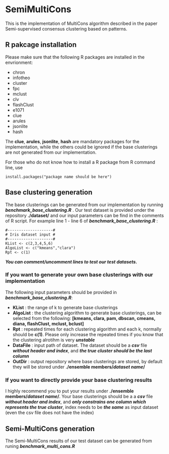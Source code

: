 # SemiMultiCons
This is the implementation of MultiCons algorithm described in the paper Semi-supervised consensus clustering based on patterns.

## R pakcage installation
Please make sure that the following R packages are installed in the envrionment: 
- chron
- infotheo
- cluster 
- fpc
- mclust
- clv 
- flashClust
- e1071
- clue
- arules 
- jsonlite
- hash 

The **clue**, **arules**, **jsonlite**, **hash** are mandatory packages for the implementation, while the others could be ignored if the base clusterings are not generated from our implementation. 

For those who do not know how to install a R package from R command line, use 
```
install.packages("package name should be here")
```

## Base clustering generation
The base clusterings can be generated from our implementation by running **_benchmark_base_clustering.R_** . Our test dataset is provided under the repository **./dataset/** and our input parameters can be find in the comments of R script.
For example line 1 - line 6 of **_benchmark_base_clustering.R_** : 
```
#--------------------#
# Iris dataset input #
#--------------------#
KList <- c(2,3,4,5,6)
AlgoList <- c("kmeans","clara")
Rpt <- c(1)
```

**_You can comment/uncomment lines to test our test datasets._**

### If you want to generate your own base clusterings with our implementation
The following input parameters should be provided in **_benchmark_base_clustering.R_**: 
- **KList** : the range of k to generate base clusterings
- **AlgoList** : the clustering algorithm to generate base clusterings, can be selected from the following: **[kmeans, clara, pam, dbscan, cmeans, diana, flashClust, mclust, bclust]**
- **Rpt** : repeated times for each clustering algorithm and each k, normally should be **c(1)**. Please only increase the repeated times if you know that the clustering alrotihm is very **_unstable_**
- **DataFile** : input path of dataset. The dataset should be a **_csv_** file **_without header and index_**, and **_the true cluster should be the last column_**
- **OutDir** : output repository where base clusterings are stored, by default they will be stored under **./ensemble members/_dataset name_/**

### If you want to directly provide your base clustering results
I highly recommend you to put your results under **./ensemble members/_dataset name_/**. Your base clusterings should be a a **_csv_** file **_without header and index_**, and **_only constrains one column which represents the true cluster_**, index needs to be **_the same_** as input dataset (even the csv file does not have the index)

## Semi-MultiCons generation
The Semi-MultiCons results of our test dataset can be generated from runing **_benchmark_multi_cons.R_**
